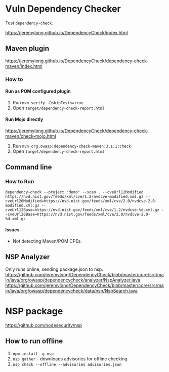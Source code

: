 # Vuln Dependency Checker

Test `dependency-check`.

https://jeremylong.github.io/DependencyCheck/index.html

## Maven plugin

https://jeremylong.github.io/DependencyCheck/dependency-check-maven/index.html

### How to

#### Run as POM configured plugin

1. Run `mvn verify -DskipTests=true`
1. Open `target/dependency-check-report.html`

#### Run Mojo directly

https://jeremylong.github.io/DependencyCheck/dependency-check-maven/check-mojo.html

1. Run `mvn org.owasp:dependency-check-maven:3.1.1:check`
1. Open `target/dependency-check-report.html`

## Command line

### How to Run

`dependency-check --project "demo" --scan . --cveUrl12Modified https://nvd.nist.gov/feeds/xml/cve/1.2/nvdcve-modified.xml.gz --cveUrl20Modified=https://nvd.nist.gov/feeds/xml/cve/2.0/nvdcve-2.0-modified.xml.gz --cveUrl12Base=https://nvd.nist.gov/feeds/xml/cve/1.2/nvdcve-%d.xml.gz --cveUrl20Base=https://nvd.nist.gov/feeds/xml/cve/2.0/nvdcve-2.0-%d.xml.gz`

#### Issues

- Not detecting Maven/POM CPEs.

## NSP Analyzer

Only runs online, sending package.json to nsp.
https://github.com/jeremylong/DependencyCheck/blob/master/core/src/main/java/org/owasp/dependencycheck/analyzer/NspAnalyzer.java
https://github.com/jeremylong/DependencyCheck/blob/master/core/src/main/java/org/owasp/dependencycheck/data/nsp/NspSearch.java


# NSP package

https://github.com/nodesecurity/nsp

## How to run offline

1. `npm install -g nsp`
1. `nsp gather` - downloads advisories for offline checking
1. `nsp check --offline --advisories advisories.json`
